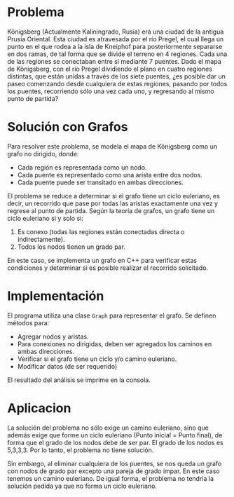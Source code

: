 # Problema
Königsberg (Actualmente Kaliningrado, Rusia) era una ciudad de la antigua Prusia Oriental. Esta ciudad es atravesada por el río Pregel, el cual llega un punto en el que rodea a la isla de Kneiphof para posteriormente separarse en dos ramas, de tal forma que se divide el terreno en 4 regiones. Cada una de las regiones se conectaban entre sí mediante 7 puentes. Dado el mapa de Königsberg, con el río Pregel dividiendo el plano en cuatro regiones distintas, que están unidas a través de los siete puentes, ¿es posible dar un paseo comenzando desde cualquiera de estas regiones, pasando por todos los puentes, recorriendo sólo una vez cada uno, y regresando al mismo punto de partida?

# Solución con Grafos
Para resolver este problema, se modela el mapa de Königsberg como un grafo no dirigido, donde:
- Cada región es representada como un nodo.
- Cada puente es representado como una arista entre dos nodos.
- Cada puente puede ser transitado en ambas direcciones.

El problema se reduce a determinar si el grafo tiene un ciclo euleriano, es decir, un recorrido que pase por todas las aristas exactamente una vez y regrese al punto de partida. Según la teoría de grafos, un grafo tiene un ciclo euleriano si y solo si:
1. Es conexo (todas las regiones están conectadas directa o indirectamente).
2. Todos los nodos tienen un grado par.

En este caso, se implementa un grafo en C++ para verificar estas condiciones y determinar si es posible realizar el recorrido solicitado.

# Implementación
El programa utiliza una clase `Graph` para representar el grafo. Se definen métodos para:
- Agregar nodos y aristas.
- Para conexiones no dirigidas, deben ser agregados los caminos en ambas direcciones.
- Verificar si el grafo tiene un ciclo y/o camino euleriano.
- Modificar datos (de ser requerido)

El resultado del análisis se imprime en la consola.

# Aplicacion
La solución del problema no sólo exige un camino euleriano, sino que además exige que forme un ciclo euleriano (Punto inicial = Punto final), de forma que el grado de los nodos debe de ser par. El grado de los nodos es 5,3,3,3. Por lo tanto, el problema no tiene solución.

Sin embargo, al eliminar cualquiera de los puentes, se nos queda un grafo con nodos de grado par excepto una pareja de grado impar. En este caso tenemos un camino euleriano. De igual forma, el problema no tendría la solución pedida ya que no forma un ciclo euleriano. 